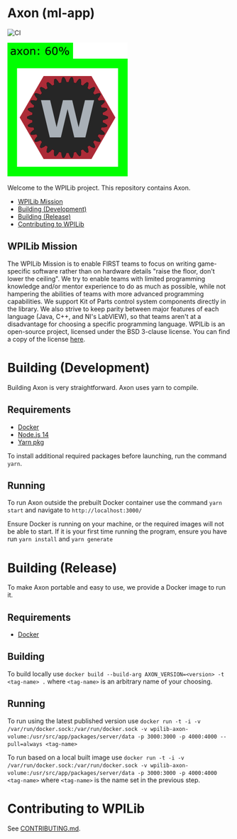 # Axon (ml-app)

![CI](https://github.com/wpilibsuite/ml-react-app/workflows/CI/badge.svg)

![logo](./logo.png)

Welcome to the WPILib project. This repository contains Axon.

- [WPILib Mission](#wpilib-mission)
- [Building (Development)](#building-development)
- [Building (Release)](#building-release)
- [Contributing to WPILib](#contributing-to-wpilib)

## WPILib Mission

The WPILib Mission is to enable FIRST teams to focus on writing game-specific software rather than on hardware details "raise the floor, don't lower the ceiling". We try to enable teams with limited programming knowledge and/or mentor experience to do as much as possible, while not hampering the abilities of teams with more advanced programming capabilities. We support Kit of Parts control system components directly in the library. We also strive to keep parity between major features of each language (Java, C++, and NI's LabVIEW), so that teams aren't at a disadvantage for choosing a specific programming language. WPILib is an open-source project, licensed under the BSD 3-clause license. You can find a copy of the license [here](https://github.com/wpilibsuite/allwpilib/blob/master/LICENSE.txt).

# Building (Development)

Building Axon is very straightforward. Axon uses yarn to compile.

## Requirements

- [Docker](https://www.docker.com/)
- [Node.js 14](https://nodejs.org/)
- [Yarn pkg](https://yarnpkg.com/)

To install additional required packages before launching, run the command `yarn`.

## Running

To run Axon outside the prebuilt Docker container use the command `yarn start` and navigate to `http://localhost:3000/`

Ensure Docker is running on your machine, or the required images will not be able to start. If it is your first time
running the program, ensure you have run `yarn install` and `yarn generate`

# Building (Release)

To make Axon portable and easy to use, we provide a Docker image to run it.

## Requirements

- [Docker](https://www.docker.com/)

## Building

To build locally use
`docker build --build-arg AXON_VERSION=<version> -t <tag-name> .`
where `<tag-name>` is an arbitrary name of your choosing.

## Running

To run using the latest published version use
`docker run -t -i -v /var/run/docker.sock:/var/run/docker.sock -v wpilib-axon-volume:/usr/src/app/packages/server/data -p 3000:3000 -p 4000:4000 --pull=always <tag-name>`

To run based on a local built image use
`docker run -t -i -v /var/run/docker.sock:/var/run/docker.sock -v wpilib-axon-volume:/usr/src/app/packages/server/data -p 3000:3000 -p 4000:4000 <tag-name>`
where `<tag-name>` is the name set in the previous step.

# Contributing to WPILib

See [CONTRIBUTING.md](https://github.com/wpilibsuite/allwpilib/blob/master/CONTRIBUTING.md).
